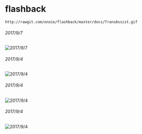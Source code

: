 # flashback
`http://rawgit.com/onoie/flashback/master/docs/TransAssist.gif`
###### 2017/9/7
![2017/9/7](http://rawgit.com/onoie/flashback/master/docs/natsuki.gif)
###### 2017/9/4
![2017/9/4](http://rawgit.com/onoie/flashback/master/docs/miyamori.jpg)
###### 2017/9/4
![2017/9/4](http://rawgit.com/onoie/flashback/master/docs/risky.jpg)
###### 2017/9/4
![2017/9/4](http://rawgit.com/onoie/flashback/master/docs/TransAssist.gif)


